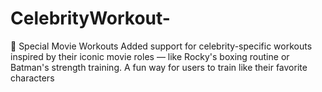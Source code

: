 # CelebrityWorkout-
💪 Special Movie Workouts Added support for celebrity-specific workouts inspired by their iconic movie roles — like Rocky's boxing routine or Batman's strength training. A fun way for users to train like their favorite characters
